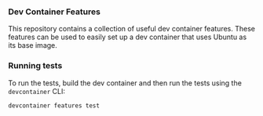 ### Dev Container Features

This repository contains a collection of useful dev container features. These features can be used to easily set up a dev container that uses Ubuntu as its base image.

### Running tests

To run the tests, build the dev container and then run the tests using the `devcontainer` CLI:

```bash
devcontainer features test
```

